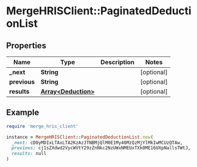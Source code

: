 # MergeHRISClient::PaginatedDeductionList

## Properties

| Name | Type | Description | Notes |
| ---- | ---- | ----------- | ----- |
| **_next** | **String** |  | [optional] |
| **previous** | **String** |  | [optional] |
| **results** | [**Array&lt;Deduction&gt;**](Deduction.md) |  | [optional] |

## Example

```ruby
require 'merge_hris_client'

instance = MergeHRISClient::PaginatedDeductionList.new(
  _next: cD0yMDIxLTAxLTA2KzAzJTNBMjQlM0E1My40MzQzMjYlMkIwMCUzQTAw,
  previous: cj1sZXdwd2VycWVtY29zZnNkc2NzUWxNMEUxTXk0ME16UXpNallsTWtJ,
  results: null
)
```

